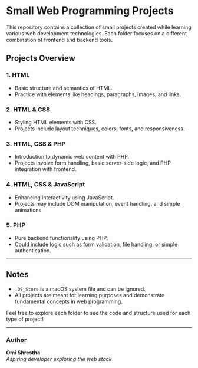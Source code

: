 # Small Web Programming Projects

This repository contains a collection of small projects created while learning various web development technologies. Each folder focuses on a different combination of frontend and backend tools.

## Projects Overview

### 1. HTML
- Basic structure and semantics of HTML.
- Practice with elements like headings, paragraphs, images, and links.

### 2. HTML & CSS
- Styling HTML elements with CSS.
- Projects include layout techniques, colors, fonts, and responsiveness.

### 3. HTML, CSS & PHP
- Introduction to dynamic web content with PHP.
- Projects involve form handling, basic server-side logic, and PHP integration with frontend.

### 4. HTML, CSS & JavaScript
- Enhancing interactivity using JavaScript.
- Projects may include DOM manipulation, event handling, and simple animations.

### 5. PHP
- Pure backend functionality using PHP.
- Could include logic such as form validation, file handling, or simple authentication.

---

## Notes
- `.DS_Store` is a macOS system file and can be ignored.
- All projects are meant for learning purposes and demonstrate fundamental concepts in web programming.

Feel free to explore each folder to see the code and structure used for each type of project!

---

### Author
**Omi Shrestha**  
*Aspiring developer exploring the web stack*